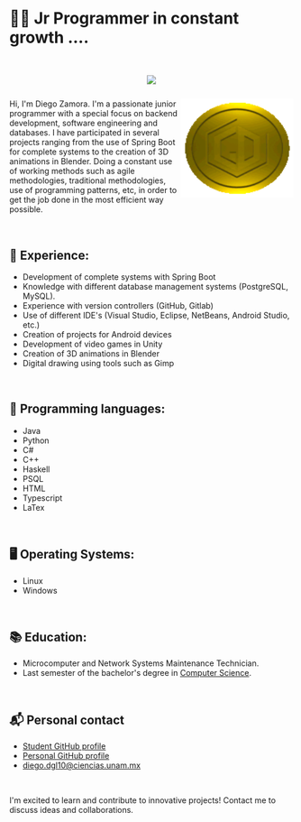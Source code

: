 # 👨‍💻 Jr Programmer in constant growth ....

<h1 align="center">
  <a href="https://git.io/typing-svg">
    <img src="https://readme-typing-svg.herokuapp.com/?lines=🎮+Press+Start+to+Program;&center=true&size=25">
  </a>
</h1>

<img align="right" width="200" height="175" src="res/Logo.gif">

Hi, I'm Diego Zamora. I'm a passionate junior programmer with a special focus on backend development, software engineering and databases. I have participated in several projects ranging from the use of Spring Boot for complete systems to the creation of 3D animations in Blender. Doing a constant use of working methods such as agile methodologies, traditional methodologies, use of programming patterns, etc, in order to get the job done in the most efficient way possible.

<br>

## 🚀 Experience:

- Development of complete systems with Spring Boot
- Knowledge with different database management systems (PostgreSQL, MySQL).
- Experience with version controllers (GitHub, Gitlab)
- Use of different IDE's (Visual Studio, Eclipse, NetBeans, Android Studio, etc.)
- Creation of projects for Android devices
- Development of video games in Unity
- Creation of 3D animations in Blender
- Digital drawing using tools such as Gimp

<br>

## 🎯 Programming languages:
- Java
- Python
- C# 
- C++
- Haskell
- PSQL
- HTML
- Typescript
- LaTex

<br>

## 🖥️ Operating Systems:
- Linux
- Windows

<br>

## 📚 Education:
- Microcomputer and Network Systems Maintenance Technician.
- Last semester of the bachelor's degree in [Computer Science](https://www.fciencias.unam.mx/estudiar-en-ciencias/estudios/licenciaturas/ccomputacion).

<br>

## 📬 Personal contact
- [Student GitHub profile](https://github.com/diegodgl10)
- [Personal GitHub profile](https://github.com/diegoZdgl10)
- <diego.dgl10@ciencias.unam.mx>

<br>

I'm excited to learn and contribute to innovative projects! Contact me to discuss ideas and collaborations.
